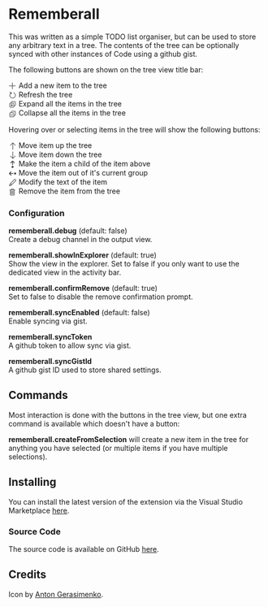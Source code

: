 # Rememberall

This was written as a simple TODO list organiser, but can be used to store any arbitrary text in a tree. The contents of the tree can be optionally synced with other instances of Code using a github gist.

The following buttons are shown on the tree view title bar:

<img src="https://raw.githubusercontent.com/Gruntfuggly/rememberall/master/resources/icons/light/add.svg?sanitize=true" height="16px" align="center"> Add a new item to the tree<br/>
<img src="https://raw.githubusercontent.com/Gruntfuggly/rememberall/master/resources/icons/light/refresh.svg?sanitize=true" height="16px" align="center"> Refresh the tree<br/>
<img src="https://raw.githubusercontent.com/Gruntfuggly/rememberall/master/resources/icons/light/expand.svg?sanitize=true" height="16px" align="center"> Expand all the items in the tree<br/>
<img src="https://raw.githubusercontent.com/Gruntfuggly/rememberall/master/resources/icons/light/collapse.svg?sanitize=true" height="16px" align="center"> Collapse all the items in the tree<br/>

Hovering over or selecting items in the tree will show the following buttons:

<img src="https://raw.githubusercontent.com/Gruntfuggly/rememberall/master/resources/icons/light/arrow-up.svg?sanitize=true" height="16px" align="center"> Move item up the tree<br/>
<img src="https://raw.githubusercontent.com/Gruntfuggly/rememberall/master/resources/icons/light/arrow-down.svg?sanitize=true" height="16px" align="center"> Move item down the tree<br/>
<img src="https://raw.githubusercontent.com/Gruntfuggly/rememberall/master/resources/icons/light/make-child.svg?sanitize=true" height="16px" align="center"> Make the item a child of the item above<br/>
<img src="https://raw.githubusercontent.com/Gruntfuggly/rememberall/master/resources/icons/light/unparent.svg?sanitize=true" height="16px" align="center"> Move the item out of it's current group<br/>
<img src="https://raw.githubusercontent.com/Gruntfuggly/rememberall/master/resources/icons/light/edit.svg?sanitize=true" height="16px" align="center"> Modify the text of the item<br/>
<img src="https://raw.githubusercontent.com/Gruntfuggly/rememberall/master/resources/icons/light/trash.svg?sanitize=true" height="16px" align="center"> Remove the item from the tree<br/>

### Configuration

**rememberall.debug** (default: false)<br/>
Create a debug channel in the output view.

**rememberall.showInExplorer** (default: true)<br/>
Show the view in the explorer. Set to false if you only want to use the dedicated view in the activity bar.

**rememberall.confirmRemove** (default: true)<br/>
Set to false to disable the remove confirmation prompt.

**rememberall.syncEnabled** (default: false)<br/>
Enable syncing via gist.

**rememberall.syncToken**<br/>
A github token to allow sync via gist.

**rememberall.syncGistId**<br/>
A github gist ID used to store shared settings.

## Commands

Most interaction is done with the buttons in the tree view, but one extra command is available which doesn't have a button:

**rememberall.createFromSelection** will create a new item in the tree for anything you have selected (or multiple items if you have multiple selections).

## Installing

You can install the latest version of the extension via the Visual Studio Marketplace [here](https://marketplace.visualstudio.com/items?itemName=Gruntfuggly.rememberall).

### Source Code

The source code is available on GitHub [here](https://github.com/Gruntfuggly/rememberall).

## Credits

Icon by [Anton Gerasimenko](http://www.iconarchive.com/artist/anton-gerasimenko.html).
